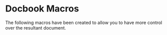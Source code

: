 # Docbook Macros

The following macros have been created to allow you to have more control over
the resultant document.
